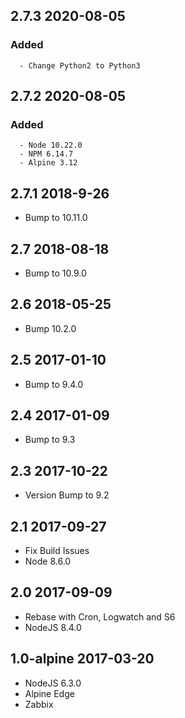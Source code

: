 ## 2.7.3 2020-08-05 <dave at tiredofit dot ca>

   ### Added
      - Change Python2 to Python3


## 2.7.2 2020-08-05 <dave at tiredofit dot ca>

   ### Added
      - Node 10.22.0
      - NPM 6.14.7
      - Alpine 3.12


## 2.7.1 2018-9-26 <dave at tiredofit dot ca>

* Bump to 10.11.0

## 2.7 2018-08-18 <dave at tiredofit dot ca>

* Bump to 10.9.0 

## 2.6 2018-05-25 <dave at tiredofit dot ca>

* Bump 10.2.0

## 2.5 2017-01-10 <dave at tiredofit dot ca>

* Bump to 9.4.0

## 2.4 2017-01-09 <dave at tiredofit dot ca>

* Bump to 9.3

## 2.3 2017-10-22 <dave at tiredofit dot ca>

* Version Bump to 9.2

## 2.1 2017-09-27 <dave at tiredofit dot ca>

* Fix Build Issues 
* Node 8.6.0

## 2.0 2017-09-09 <dave at tiredofit dot ca>

* Rebase with Cron, Logwatch and S6
* NodeJS 8.4.0

## 1.0-alpine 2017-03-20 <dave at tiredofit dot ca>

* NodeJS 6.3.0
* Alpine Edge
* Zabbix



